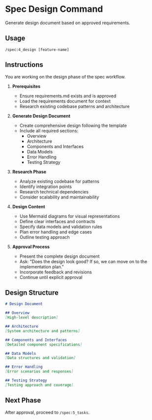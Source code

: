 # Spec Design Command

Generate design document based on approved requirements.

## Usage
```
/spec:4_design [feature-name]
```

## Instructions
You are working on the design phase of the spec workflow.

1. **Prerequisites**
   - Ensure requirements.md exists and is approved
   - Load the requirements document for context
   - Research existing codebase patterns and architecture

2. **Generate Design Document**
   - Create comprehensive design following the template
   - Include all required sections:
     - Overview
     - Architecture
     - Components and Interfaces
     - Data Models
     - Error Handling
     - Testing Strategy

3. **Research Phase**
   - Analyze existing codebase for patterns
   - Identify integration points
   - Research technical dependencies
   - Consider scalability and maintainability

4. **Design Content**
   - Use Mermaid diagrams for visual representations
   - Define clear interfaces and contracts
   - Specify data models and validation rules
   - Plan error handling and edge cases
   - Outline testing approach

5. **Approval Process**
   - Present the complete design document
   - Ask: "Does the design look good? If so, we can move on to the implementation plan."
   - Incorporate feedback and revisions
   - Continue until explicit approval

## Design Structure
```markdown
# Design Document

## Overview
[High-level description]

## Architecture
[System architecture and patterns]

## Components and Interfaces
[Detailed component specifications]

## Data Models
[Data structures and validation]

## Error Handling
[Error scenarios and responses]

## Testing Strategy
[Testing approach and coverage]
```

## Next Phase
After approval, proceed to `/spec:5_tasks`.
